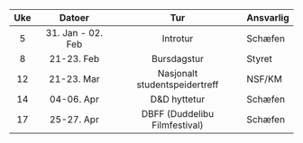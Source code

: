 <!--
| Uke |   Datoer   |              Tur              | Ansvarlig |
| :-: | :--------: | :---------------------------: | --------- |
|  4  | 26-28. Jan |           Introtur            | Schæfen   |
|  7  | 16-18. Feb |          Bursdagstur          | Styret    |
| 10  | 08-10. Mar |              Tur              | Schæfen   |
| 14  | 05-07. Apr |          D&D hyttetur         | Schæfen   |
| 15  | 12-14. Apr | DBFF (Duddelibu Filmfestival) | Schæfen   |
| 17  | 26-28. Apr | Nasjonalt studentspeidertreff | NSF/KM    |
-->

| Uke |      Datoer       |              Tur              | Ansvarlig |
| :-: | :---------------: | :---------------------------: | --------- |
|  5  | 31. Jan - 02. Feb |           Introtur            | Schæfen   |
|  8  |    21-23. Feb     |          Bursdagstur          | Styret    |
| 12  |    21-23. Mar     | Nasjonalt studentspeidertreff | NSF/KM    |
| 14  |    04-06. Apr     |         D&D hyttetur          | Schæfen   |
| 17  |    25-27. Apr     | DBFF (Duddelibu Filmfestival) | Schæfen   |
